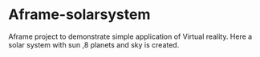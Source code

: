 # Aframe-solarsystem
Aframe project to demonstrate simple application of Virtual reality. Here a solar system with sun ,8 planets and sky is created. 
